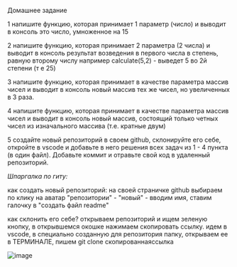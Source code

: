 Домашнее задание

1 напишите функцию, которая принимает 1 параметр (число) и выводит в консоль это число, умноженное на 15

2 напишите функцию, которая принимает 2 параметра (2 числа) и выводит в консоль результат возведения в первого числа в степень, равную второму числу
например calculate(5,2) - выведет 5 во 2й степени (т е 25)

3 напишите функцию, которая принимает в качестве параметра массив чисел и выводит в консоль новый массив тех же чисел, но увеличенных в 3 раза.

4 напишите функцию, которая принимает в качестве параметра массив чисел и выводит в консоль новый массив, состоящий только четных чисел из изначального массива (т.е. кратные двум)

5 создайте новый репозиторий в своем github, склонируйте его себе, откройте в vscode и добавьте в него решения всех задач из 1 - 4 пункта (в один файл). Добавьте коммит и отравьте свой код в удаленный репозиторий. 



_Шпаргалка по гиту:_

как создать новый репозиторий: на своей страничке github выбираем по клику на аватар "репозитории" - "новый" - вводим имя, ставим галочку в "создать файл readme"

как склонить его себе? открываем репозиторий и ищем зеленую кнопку, в открывшемся окошке нажимаем скопировать ссылку. идем в vscode, в специально созданную для репозитория папку, открываем ее в ТЕРМИНАЛЕ, пишем git clone скопированнаяссылка

![image](https://user-images.githubusercontent.com/20025262/228612671-026a90cc-aab4-43cd-bd74-7ae7df38150c.png)


